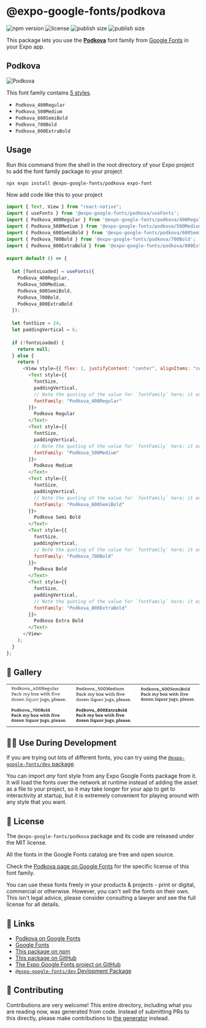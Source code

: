 # @expo-google-fonts/podkova

![npm version](https://flat.badgen.net/npm/v/@expo-google-fonts/podkova)
![license](https://flat.badgen.net/github/license/expo/google-fonts)
![publish size](https://flat.badgen.net/packagephobia/install/@expo-google-fonts/podkova)
![publish size](https://flat.badgen.net/packagephobia/publish/@expo-google-fonts/podkova)

This package lets you use the [**Podkova**](https://fonts.google.com/specimen/Podkova) font family from [Google Fonts](https://fonts.google.com/) in your Expo app.

## Podkova

![Podkova](./font-family.png)

This font family contains [5 styles](#-gallery).

- `Podkova_400Regular`
- `Podkova_500Medium`
- `Podkova_600SemiBold`
- `Podkova_700Bold`
- `Podkova_800ExtraBold`

## Usage

Run this command from the shell in the root directory of your Expo project to add the font family package to your project

```sh
npx expo install @expo-google-fonts/podkova expo-font
```

Now add code like this to your project

```js
import { Text, View } from "react-native";
import { useFonts } from '@expo-google-fonts/podkova/useFonts';
import { Podkova_400Regular } from '@expo-google-fonts/podkova/400Regular';
import { Podkova_500Medium } from '@expo-google-fonts/podkova/500Medium';
import { Podkova_600SemiBold } from '@expo-google-fonts/podkova/600SemiBold';
import { Podkova_700Bold } from '@expo-google-fonts/podkova/700Bold';
import { Podkova_800ExtraBold } from '@expo-google-fonts/podkova/800ExtraBold';

export default () => {

  let [fontsLoaded] = useFonts({
    Podkova_400Regular, 
    Podkova_500Medium, 
    Podkova_600SemiBold, 
    Podkova_700Bold, 
    Podkova_800ExtraBold
  });

  let fontSize = 24;
  let paddingVertical = 6;

  if (!fontsLoaded) {
    return null;
  } else {
    return (
      <View style={{ flex: 1, justifyContent: "center", alignItems: "center" }}>
        <Text style={{
          fontSize,
          paddingVertical,
          // Note the quoting of the value for `fontFamily` here; it expects a string!
          fontFamily: "Podkova_400Regular"
        }}>
          Podkova Regular
        </Text>
        <Text style={{
          fontSize,
          paddingVertical,
          // Note the quoting of the value for `fontFamily` here; it expects a string!
          fontFamily: "Podkova_500Medium"
        }}>
          Podkova Medium
        </Text>
        <Text style={{
          fontSize,
          paddingVertical,
          // Note the quoting of the value for `fontFamily` here; it expects a string!
          fontFamily: "Podkova_600SemiBold"
        }}>
          Podkova Semi Bold
        </Text>
        <Text style={{
          fontSize,
          paddingVertical,
          // Note the quoting of the value for `fontFamily` here; it expects a string!
          fontFamily: "Podkova_700Bold"
        }}>
          Podkova Bold
        </Text>
        <Text style={{
          fontSize,
          paddingVertical,
          // Note the quoting of the value for `fontFamily` here; it expects a string!
          fontFamily: "Podkova_800ExtraBold"
        }}>
          Podkova Extra Bold
        </Text>
      </View>
    );
  }
};
```

## 🔡 Gallery


||||
|-|-|-|
|![Podkova_400Regular](./400Regular/Podkova_400Regular.ttf.png)|![Podkova_500Medium](./500Medium/Podkova_500Medium.ttf.png)|![Podkova_600SemiBold](./600SemiBold/Podkova_600SemiBold.ttf.png)||
|![Podkova_700Bold](./700Bold/Podkova_700Bold.ttf.png)|![Podkova_800ExtraBold](./800ExtraBold/Podkova_800ExtraBold.ttf.png)|||


## 👩‍💻 Use During Development

If you are trying out lots of different fonts, you can try using the [`@expo-google-fonts/dev` package](https://github.com/expo/google-fonts/tree/master/font-packages/dev#readme).

You can import _any_ font style from any Expo Google Fonts package from it. It will load the fonts over the network at runtime instead of adding the asset as a file to your project, so it may take longer for your app to get to interactivity at startup, but it is extremely convenient for playing around with any style that you want.


## 📖 License

The `@expo-google-fonts/podkova` package and its code are released under the MIT license.

All the fonts in the Google Fonts catalog are free and open source.

Check the [Podkova page on Google Fonts](https://fonts.google.com/specimen/Podkova) for the specific license of this font family.

You can use these fonts freely in your products & projects - print or digital, commercial or otherwise. However, you can't sell the fonts on their own. This isn't legal advice, please consider consulting a lawyer and see the full license for all details.

## 🔗 Links

- [Podkova on Google Fonts](https://fonts.google.com/specimen/Podkova)
- [Google Fonts](https://fonts.google.com/)
- [This package on npm](https://www.npmjs.com/package/@expo-google-fonts/podkova)
- [This package on GitHub](https://github.com/expo/google-fonts/tree/master/font-packages/podkova)
- [The Expo Google Fonts project on GitHub](https://github.com/expo/google-fonts)
- [`@expo-google-fonts/dev` Devlopment Package](https://github.com/expo/google-fonts/tree/master/font-packages/dev)

## 🤝 Contributing

Contributions are very welcome! This entire directory, including what you are reading now, was generated from code. Instead of submitting PRs to this directly, please make contributions to [the generator](https://github.com/expo/google-fonts/tree/master/packages/generator) instead.
